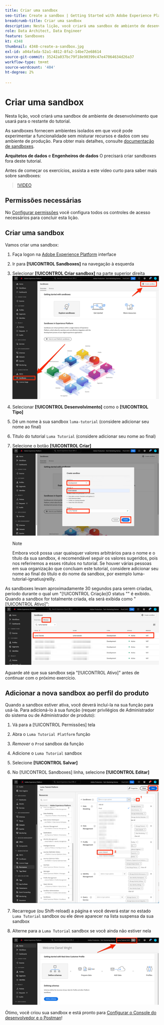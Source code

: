 ```yaml
---
title: Criar uma sandbox
seo-title: Create a sandbox | Getting Started with Adobe Experience Platform for Data Architects and Data Engineers
breadcrumb-title: Criar uma sandbox
description: Nesta lição, você criará uma sandbox de ambiente de desenvolvimento que poderá usar no restante do tutorial.
role: Data Architect, Data Engineer
feature: Sandboxes
kt: 4348
thumbnail: 4348-create-a-sandbox.jpg
exl-id: a04afada-52a1-4812-8fa2-14be72e68614
source-git-commit: 35242a037bc79f18e90399c47e47064634d26a37
workflow-type: tm+mt
source-wordcount: '404'
ht-degree: 2%

---
```


# Criar uma sandbox

<!--25min-->

Nesta lição, você criará uma sandbox de ambiente de desenvolvimento que usará para o restante do tutorial.

As sandboxes fornecem ambientes isolados em que você pode experimentar a funcionalidade sem misturar recursos e dados com seu ambiente de produção. Para obter mais detalhes, consulte [documentação de sandboxes](https://experienceleague.adobe.com/docs/experience-platform/sandbox/home.html?lang=pt-BR).

**Arquitetos de dados** e **Engenheiros de dados** O precisará criar sandboxes fora deste tutorial.

Antes de começar os exercícios, assista a este vídeo curto para saber mais sobre sandboxes:
>[!VIDEO](https://video.tv.adobe.com/v/29838/?quality=12&learn=on)

## Permissões necessárias

No [Configurar permissões](configure-permissions.md) você configura todos os controles de acesso necessários para concluir esta lição.

<!--
* Permission items **[!UICONTROL Sandbox Administration]** > **[!UICONTROL View Sandboxes]** and **[!UICONTROL Manage Sandboxes]**
* Permission item **[!UICONTROL Sandboxes]** > **[!UICONTROL Prod]**
* User-role access to the `Luma Tutorial Platform` product profile
* Admin-level access to the `Luma Tutorial Platform` product profile
-->

## Criar uma sandbox

Vamos criar uma sandbox:

1. Faça logon na [Adobe Experience Platform](https://experience.adobe.com/platform) interface
1. Ir para **[!UICONTROL Sandboxes]** na navegação à esquerda
1. Selecionar **[!UICONTROL Criar sandbox]** na parte superior direita
   ![Selecione Criar sandbox](assets/sandbox-createSandbox.png)

1. Selecionar **[!UICONTROL Desenvolvimento]** como o **[!UICONTROL Tipo]**
1. Dê um nome à sua sandbox `luma-tutorial` (considere adicionar seu nome ao final)
1. Título do tutorial `Luma Tutorial` (considere adicionar seu nome ao final)
1. Selecione o botão **[!UICONTROL Criar]**
   ![Criar sua sandbox](assets/sandbox-nameSandbox.png)
   >[!NOTE]
   >
   >Embora você possa usar quaisquer valores arbitrários para o nome e o título da sua sandbox, é recomendável seguir os valores sugeridos, pois nos referiremos a esses rótulos no tutorial. Se houver várias pessoas em sua organização que concluam este tutorial, considere adicionar seu nome ao final do título e do nome da sandbox, por exemplo luma-tutorial-ignatiusjreilly.

As sandboxes levam aproximadamente 30 segundos para serem criadas, período durante o qual um &quot;[!UICONTROL Criação]O status &quot;&quot; é exibido. Quando a sandbox for totalmente criada, ela será exibida como &quot;[!UICONTROL Ativo]&quot;:
![Status ativo](assets/sandbox-active.png)

Aguarde até que sua sandbox seja &quot;[!UICONTROL Ativo]&quot; antes de continuar com o próximo exercício.

## Adicionar a nova sandbox ao perfil do produto

Quando a sandbox estiver ativa, você deverá incluí-la na sua função para usá-la. Para adicioná-lo à sua função (requer privilégios de Administrador do sistema ou de Administrador de produto):

1. Vá para a [!UICONTROL Permissões] tela
1. Abra o `Luma Tutorial Platform` função
1. _Remover_ o `Prod` sandbox da função
1. Adicione o `Luma Tutorial` sandbox
1. Selecione **[!UICONTROL Salvar]**
1. No [!UICONTROL Sandboxes] linha, selecione **[!UICONTROL Editar]**

   ![Adicionar o tutorial do Luma](assets/sandbox-addLumaTutorial.png)

1. Recarregue (ou Shift-reload) a página e você deverá estar no estado `Luma Tutorial` sandbox ou ele deve aparecer na lista suspensa da sua sandbox
1. Alterne para a `Luma Tutorial` sandbox se você ainda não estiver nela

   ![Confirmar sandbox](assets/sandbox-confirmDropdown.png)

Ótimo, você criou sua sandbox e está pronto para [Configurar o Console do desenvolvedor e o Postman](set-up-developer-console-and-postman.md)!
